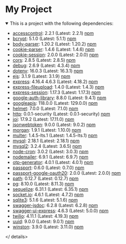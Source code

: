# My Project
<details open>
<summary>This is a project with the following dependencies:</summary>
  
- [accesscontrol](https://www.npmjs.com/package/accesscontrol): 2.2.1 (Latest: 2.2.1) [npm](https://www.npmjs.com/package/accesscontrol)
- [bcrypt](https://www.npmjs.com/package/bcrypt): 5.1.0 (Latest: 5.1.1) [npm](https://www.npmjs.com/package/bcrypt)
- [body-parser](https://www.npmjs.com/package/body-parser): 1.20.2 (Latest: 1.20.2) [npm](https://www.npmjs.com/package/body-parser)
- [cookie-parser](https://www.npmjs.com/package/cookie-parser): 1.4.6 (Latest: 1.4.6) [npm](https://www.npmjs.com/package/cookie-parser)
- [cookie-session](https://www.npmjs.com/package/cookie-session): 2.0.0 (Latest: 2.0.0) [npm](https://www.npmjs.com/package/cookie-session)
- [cors](https://www.npmjs.com/package/cors): 2.8.5 (Latest: 2.8.5) [npm](https://www.npmjs.com/package/cors)
- [debug](https://www.npmjs.com/package/debug): 2.6.9 (Latest: 4.3.4) [npm](https://www.npmjs.com/package/debug)
- [dotenv](https://www.npmjs.com/package/dotenv): 16.0.3 (Latest: 16.3.1) [npm](https://www.npmjs.com/package/dotenv)
- [ejs](https://www.npmjs.com/package/ejs): 3.1.9 (Latest: 3.1.9) [npm](https://www.npmjs.com/package/ejs)
- [express](https://www.npmjs.com/package/express): 4.16.4
4.6.3 (Latest: 4.18.2) [npm](https://www.npmjs.com/package/express)
- [express-fileupload](https://www.npmjs.com/package/express-fileupload): 1.4.0 (Latest: 1.4.3) [npm](https://www.npmjs.com/package/express-fileupload)
- [express-session](https://www.npmjs.com/package/express-session): 1.17.3 (Latest: 1.17.3) [npm](https://www.npmjs.com/package/express-session)
- [google-auth-library](https://www.npmjs.com/package/google-auth-library): 8.8.0 (Latest: 9.4.1) [npm](https://www.npmjs.com/package/google-auth-library)
- [googleapis](https://www.npmjs.com/package/googleapis): 118.0.0 (Latest: 129.0.0) [npm](https://www.npmjs.com/package/googleapis)
- [helmet](https://www.npmjs.com/package/helmet): 7.0.0 (Latest: 7.1.0) [npm](https://www.npmjs.com/package/helmet)
- [http](https://www.npmjs.com/package/http): 0.0.1-security (Latest: 0.0.1-security) [npm](https://www.npmjs.com/package/http)
- [joi](https://www.npmjs.com/package/joi): 17.9.2 (Latest: 17.11.0) [npm](https://www.npmjs.com/package/joi)
- [jsonwebtoken](https://www.npmjs.com/package/jsonwebtoken): 9.0.0 (Latest: 9.0.2) [npm](https://www.npmjs.com/package/jsonwebtoken)
- [morgan](https://www.npmjs.com/package/morgan): 1.9.1 (Latest: 1.10.0) [npm](https://www.npmjs.com/package/morgan)
- [multer](https://www.npmjs.com/package/multer): 1.4.5-lts.1 (Latest: 1.4.5-lts.1) [npm](https://www.npmjs.com/package/multer)
- [mysql](https://www.npmjs.com/package/mysql): 2.18.1 (Latest: 2.18.1) [npm](https://www.npmjs.com/package/mysql)
- [mysql2](https://www.npmjs.com/package/mysql2): 3.2.4 (Latest: 3.6.5) [npm](https://www.npmjs.com/package/mysql2)
- [node-cron](https://www.npmjs.com/package/node-cron): 3.0.2 (Latest: 3.0.3) [npm](https://www.npmjs.com/package/node-cron)
- [nodemailer](https://www.npmjs.com/package/nodemailer): 6.9.1 (Latest: 6.9.7) [npm](https://www.npmjs.com/package/nodemailer)
- [otp-generator](https://www.npmjs.com/package/otp-generator): 4.0.1 (Latest: 4.0.1) [npm](https://www.npmjs.com/package/otp-generator)
- [passport](https://www.npmjs.com/package/passport): 0.6.0 (Latest: 0.7.0) [npm](https://www.npmjs.com/package/passport)
- [passport-google-oauth20](https://www.npmjs.com/package/passport-google-oauth20): 2.0.0 (Latest: 2.0.0) [npm](https://www.npmjs.com/package/passport-google-oauth20)
- [path](https://www.npmjs.com/package/path): 0.12.7 (Latest: 0.12.7) [npm](https://www.npmjs.com/package/path)
- [pg](https://www.npmjs.com/package/pg): 8.10.0 (Latest: 8.11.3) [npm](https://www.npmjs.com/package/pg)
- [sequelize](https://www.npmjs.com/package/sequelize): 6.31.1 (Latest: 6.35.1) [npm](https://www.npmjs.com/package/sequelize)
- [socket.io](https://www.npmjs.com/package/socket.io): 4.6.1 (Latest: 4.7.2) [npm](https://www.npmjs.com/package/socket.io)
- [sqlite3](https://www.npmjs.com/package/sqlite3): 5.1.6 (Latest: 5.1.6) [npm](https://www.npmjs.com/package/sqlite3)
- [swagger-jsdoc](https://www.npmjs.com/package/swagger-jsdoc): 6.2.8 (Latest: 6.2.8) [npm](https://www.npmjs.com/package/swagger-jsdoc)
- [swagger-ui-express](https://www.npmjs.com/package/swagger-ui-express): 4.6.3 (Latest: 5.0.0) [npm](https://www.npmjs.com/package/swagger-ui-express)
- [twilio](https://www.npmjs.com/package/twilio): 4.11.1 (Latest: 4.19.3) [npm](https://www.npmjs.com/package/twilio)
- [uuid](https://www.npmjs.com/package/uuid): 9.0.0 (Latest: 9.0.1) [npm](https://www.npmjs.com/package/uuid)
- [winston](https://www.npmjs.com/package/winston): 3.9.0 (Latest: 3.11.0) [npm](https://www.npmjs.com/package/winston)

</ details>

